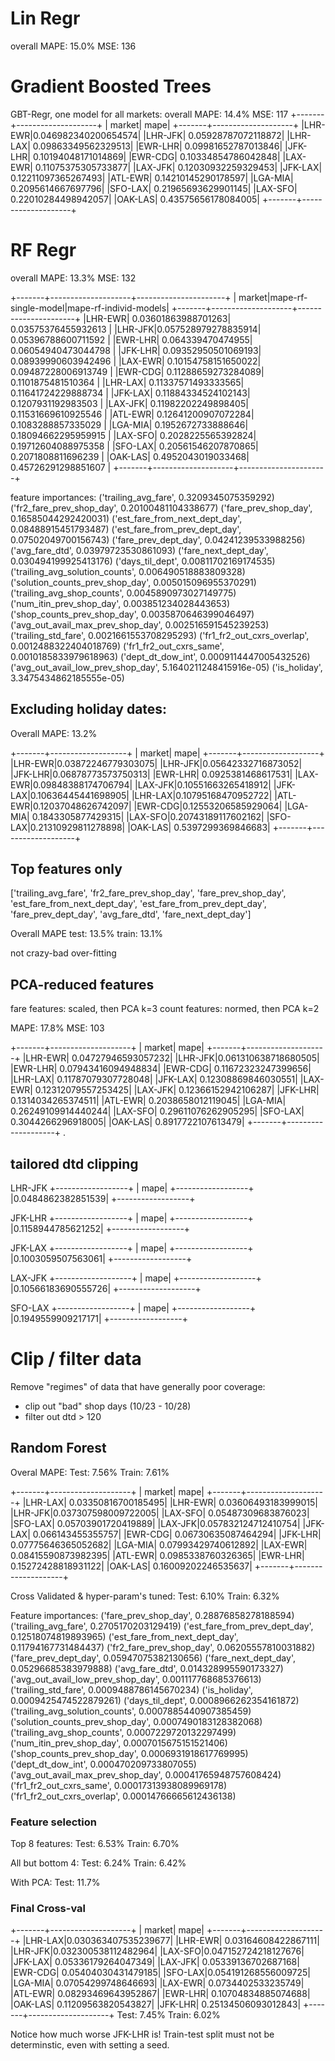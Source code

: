 

# Lin Regr
overall MAPE: 15.0%
MSE: 136


# Gradient Boosted Trees
GBT-Regr, one model for all markets:
overall MAPE: 14.4%
MSE: 117
+-------+--------------------+
| market|                mape|
+-------+--------------------+
|LHR-EWR|0.046982340200654574|
|LHR-JFK| 0.05928787072118872|
|LHR-LAX| 0.09863349562329513|
|EWR-LHR| 0.09981652787013846|
|JFK-LHR| 0.10194048171014869|
|EWR-CDG| 0.10334854786042848|
|LAX-EWR| 0.11075375305733877|
|LAX-JFK| 0.12030932259329453|
|JFK-LAX| 0.12211097365267493|
|ATL-EWR| 0.14210145290178597|
|LGA-MIA|  0.2095614667697796|
|SFO-LAX| 0.21965693629901145|
|LAX-SFO| 0.22010284498942057|
|OAK-LAS| 0.43575656178084005|
+-------+--------------------+


# RF Regr
overall MAPE: 13.3%
MSE: 132

+-------+--------------------+----------------------+
| market|mape-rf-single-model|mape-rf-individ-models|
+-------+--------------------+----------------------+
|LHR-EWR| 0.03601863988701263| 0.03575376455932613  |
|LHR-JFK|0.057528979278835914| 0.05396788600711592  |
|EWR-LHR|   0.064339470474955| 0.06054940473044798  |
|JFK-LHR| 0.09352950501069193| 0.08939990603942496  |
|LAX-EWR| 0.10154758151650022| 0.09487228006913749  |
|EWR-CDG| 0.11288659273284089|  0.1101875481510364  |
|LHR-LAX| 0.11337571493333565| 0.11641724229888734  |
|JFK-LAX| 0.11884334524102143|  0.1207931192983503  |
|LAX-JFK| 0.11982202249898405| 0.11531669610925546  |
|ATL-EWR| 0.12641200907072284|  0.1083288857335029  |
|LGA-MIA|  0.1952672733888646| 0.18094662295959915  |
|LAX-SFO|  0.2028225565392824| 0.19712604088975358  |
|SFO-LAX| 0.20561546207870865|  0.2071808811696239  |
|OAK-LAS|  0.4952043019033468| 0.45726291298851607  |
+-------+--------------------+----------------------+

feature importances:
('trailing_avg_fare', 0.3209345075359292)
('fr2_fare_prev_shop_day', 0.20100481104338677)
('fare_prev_shop_day', 0.16585044292420031)
('est_fare_from_next_dept_day', 0.08488915451793487)
('est_fare_from_prev_dept_day', 0.07502049700156743)
('fare_prev_dept_day', 0.04241239533988256)
('avg_fare_dtd', 0.03979723530861093)
('fare_next_dept_day', 0.030494199925413176)
('days_til_dept', 0.00811702169174535)
('trailing_avg_solution_counts', 0.006490518883809328)
('solution_counts_prev_shop_day', 0.005015096955370291)
('trailing_avg_shop_counts', 0.0045890973027149775)
('num_itin_prev_shop_day', 0.003851234028443653)
('shop_counts_prev_shop_day', 0.0035870646399046497)
('avg_out_avail_max_prev_shop_day', 0.002516591545239253)
('trailing_std_fare', 0.0021661553708295293)
('fr1_fr2_out_cxrs_overlap', 0.0012488322404018769)
('fr1_fr2_out_cxrs_same', 0.0010185833979618963)
('dept_dt_dow_int', 0.0009114447005432526)
('avg_out_avail_low_prev_shop_day', 5.1640211248415916e-05)
('is_holiday', 3.3475434862185555e-05)

## Excluding holiday dates:
Overall MAPE:  13.2%

+-------+-------------------+
| market|               mape|
+-------+-------------------+
|LHR-EWR|0.03872246779303075|
|LHR-JFK|0.05642332716873052|
|JFK-LHR|0.06878773573750313|
|EWR-LHR| 0.0925381468617531|
|LAX-EWR|0.09848388174706794|
|LAX-JFK|0.10551663265418912|
|JFK-LAX|0.10636445441698905|
|LHR-LAX|0.10795168470952722|
|ATL-EWR|0.12037048626742097|
|EWR-CDG|0.12553206585929064|
|LGA-MIA| 0.1843305877429315|
|LAX-SFO|0.20743189117602162|
|SFO-LAX|0.21310929811278898|
|OAK-LAS| 0.5397299369846683|
+-------+-------------------+


## Top features only
['trailing_avg_fare', 'fr2_fare_prev_shop_day', 'fare_prev_shop_day', 'est_fare_from_next_dept_day', 'est_fare_from_prev_dept_day', 'fare_prev_dept_day', 'avg_fare_dtd', 'fare_next_dept_day']

Overall MAPE 
test: 13.5%
train: 13.1%

not crazy-bad over-fitting

## PCA-reduced features
fare features: scaled, then PCA k=3
count features: normed, then PCA k=2

MAPE: 17.8%
MSE: 103

+-------+--------------------+
| market|                mape|
+-------+--------------------+
|LHR-EWR| 0.04727946593057232|
|LHR-JFK|0.061310638718680505|
|EWR-LHR| 0.07943416094948834|
|EWR-CDG| 0.11672323247399656|
|LHR-LAX| 0.11787079307728048|
|JFK-LAX| 0.12308869846030551|
|LAX-EWR| 0.12312079557253425|
|LAX-JFK| 0.12366152942106287|
|JFK-LHR|  0.1314034265374511|
|ATL-EWR|  0.2038658012119045|
|LGA-MIA| 0.26249109914440244|
|LAX-SFO| 0.29611076262905295|
|SFO-LAX|  0.3044266296918005|
|OAK-LAS|  0.8917722107613479|
+-------+--------------------+ . 

## tailored dtd clipping

LHR-JFK
+------------------+
|              mape|
+------------------+
|0.0484862382851539|
+------------------+


JFK-LHR
+------------------+
|              mape|
+------------------+
|0.1158944785621252|
+------------------+


JFK-LAX
+------------------+
|              mape|
+------------------+
|0.1003059507563061|
+------------------+


LAX-JFK
+-------------------+
|               mape|
+-------------------+
|0.10566183690555726|
+-------------------+


SFO-LAX
+------------------+
|              mape|
+------------------+
|0.1949559909217171|
+------------------+


# Clip / filter data
Remove "regimes" of data that have generally poor coverage:
- clip out "bad" shop days (10/23 - 10/28)
- filter out dtd > 120 

## Random Forest
Overal MAPE:
Test: 7.56%
Train: 7.61%

+-------+--------------------+
| market|                mape|
+-------+--------------------+
|LHR-LAX| 0.03350816700185495|
|LHR-EWR| 0.03606493183999015|
|LHR-JFK|0.037307598009722005|
|LAX-SFO| 0.05487309683876023|
|SFO-LAX| 0.05703901720419889|
|LAX-JFK|0.057832124712410754|
|JFK-LAX|   0.066143455355757|
|EWR-CDG| 0.06730635087464294|
|JFK-LHR| 0.07775646365052682|
|LGA-MIA| 0.07993429740612892|
|LAX-EWR| 0.08415590873982395|
|ATL-EWR|  0.0985338760326365|
|EWR-LHR| 0.15272428818931122|
|OAK-LAS| 0.16009202246535637|
+-------+--------------------+

Cross Validated & hyper-param's tuned:
Test: 6.10%
Train: 6.32%

Feature importances:
('fare_prev_shop_day', 0.28876858278188594)
('trailing_avg_fare', 0.2705170203129419)
('est_fare_from_prev_dept_day', 0.12518074819893965)
('est_fare_from_next_dept_day', 0.11794167731484437)
('fr2_fare_prev_shop_day', 0.06205557810031882)
('fare_prev_dept_day', 0.05947075382130656)
('fare_next_dept_day', 0.05296685383979888)
('avg_fare_dtd', 0.014328995590173327)
('avg_out_avail_low_prev_shop_day', 0.001117768685376613)
('trailing_std_fare', 0.0009488786145670234)
('is_holiday', 0.0009425474522879261)
('days_til_dept', 0.0008966262354161872)
('trailing_avg_solution_counts', 0.0007885440907385459)
('solution_counts_prev_shop_day', 0.0007490183128382068)
('trailing_avg_shop_counts', 0.0007229720132297499)
('num_itin_prev_shop_day', 0.0007015675151521406)
('shop_counts_prev_shop_day', 0.0006931918617769995)
('dept_dt_dow_int', 0.000470209733807055)
('avg_out_avail_max_prev_shop_day', 0.00041765948757608424)
('fr1_fr2_out_cxrs_same', 0.00017313938089969178)
('fr1_fr2_out_cxrs_overlap', 0.00014766665612436138)

### Feature selection
Top 8 features:
Test: 6.53%
Train: 6.70%

All but bottom 4:
Test: 6.24%
Train: 6.42%

With PCA:
Test: 11.7%

### Final Cross-val
+-------+--------------------+
| market|                mape|
+-------+--------------------+
|LHR-LAX|0.030363407535239677|
|LHR-EWR| 0.03164608422867111|
|LHR-JFK|0.032300538112482964|
|LAX-SFO|0.047152724218127676|
|JFK-LAX| 0.05336179264047349|
|LAX-JFK| 0.05339136702687168|
|EWR-CDG| 0.05404030431479185|
|SFO-LAX|0.054191268556009725|
|LGA-MIA| 0.07054299748646693|
|LAX-EWR|  0.0734402533235749|
|ATL-EWR| 0.08293469643952867|
|EWR-LHR| 0.10704834885074688|
|OAK-LAS| 0.11209563820543827|
|JFK-LHR| 0.25134506093012843|
+-------+--------------------+
Test: 7.45%
Train: 6.02%


Notice how much worse JFK-LHR is! Train-test split must not be determinstic, even with setting a seed.
